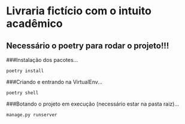 # Livraria fictício com o intuito acadêmico


## Necessário o poetry para rodar o projeto!!!


###Instalação dos pacotes...
```
poetry install
```


###Criando e entrando na VirtualEnv...
```
poetry shell
```


###Botando o projeto em execução (necessário estar na pasta raiz)...
```
manage.py runserver
```
